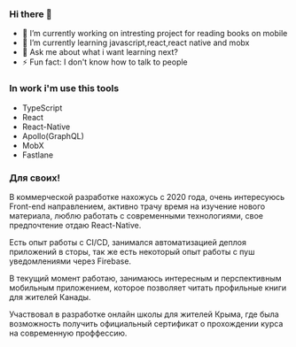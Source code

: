 ### Hi there 👋


- 🔭 I’m currently working on intresting project for reading books on mobile
- 🌱 I’m currently learning javascript,react,react native and mobx
- 💬 Ask me about what i want learning next?
- ⚡ Fun fact: I don't know how to talk to people


### In work i'm use this tools

- TypeScript
- React
- React-Native
- Apollo(GraphQL)
- MobX
- Fastlane

### Для своих!

В коммерческой разработке нахожусь с 2020 года, очень интересуюсь Front-end направлением, активно трачу время на изучение нового материала, люблю работать с современными технологиями, свое предпочтение отдаю React-Native.

Есть опыт работы с CI/CD, занимался автоматизацией деплоя приложений в сторы, так же есть некоторый опыт работы с пуш уведомлениями через Firebase.

В текущий момент работаю, занимаюсь интересным и перспективным мобильным приложением, которое позволяет читать профильные книги для жителей Канады.

Участвовал в разработке онлайн школы для жителей Крыма, где была возможность получить официальный сертификат о прохождении курса на современную проффессию.
